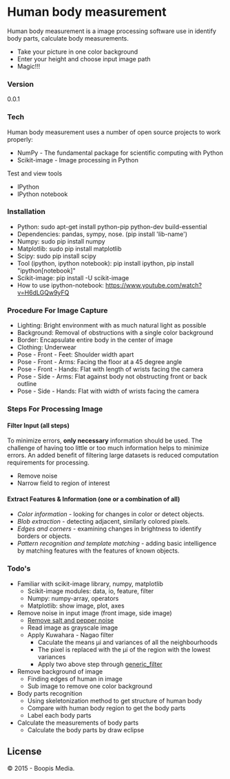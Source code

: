 # Human body measurement

Human body measurement is a image processing software use in identify body parts, calculate body measurements.

  - Take your picture in one color background
  - Enter your height and choose input image path
  - Magic!!!

### Version
0.0.1

### Tech

Human body measurement uses a number of open source projects to work properly:

* NumPy - The fundamental package for scientific computing with Python
* Scikit-image - Image processing in Python

Test and view tools

* IPython
* IPython notebook

### Installation

* Python: sudo apt-get install python-pip python-dev build-essential
* Dependencies: pandas, sympy, nose. (pip install 'lib-name')
* Numpy: sudo pip install numpy
* Matplotlib: sudo pip install matplotlib
* Scipy: sudo pip install scipy
* Tool (ipython, ipython notebook): pip install ipython, pip install "ipython[notebook]"
* Scikit-image: pip install -U scikit-image
* How to use ipython-notebook: https://www.youtube.com/watch?v=H6dLGQw9yFQ

### Procedure For Image Capture
* Lighting: Bright environment with as much natural light as possible
* Background: Removal of obstructions with a single color background
* Border: Encapsulate entire body in the center of image
* Clothing: Underwear
* Pose - Front - Feet: Shoulder width apart
* Pose - Front - Arms: Facing the floor at a 45 degree angle
* Pose - Front - Hands: Flat with length of wrists facing the camera
* Pose - Side - Arms: Flat against body not obstructing front or back outline
* Pose - Side - Hands: Flat with width of wrists facing the camera

### Steps For Processing Image
#### Filter Input (all steps)
To minimize errors, **only necessary** information should be used. The challenge of having too little or too much information helps to minimize errors. An added benefit of filtering large datasets is reduced computation requirements for processing.
* Remove noise
* Narrow field to region of interest

#### Extract Features & Information (one or a combination of all)
* *Color information* - looking for changes in color or detect objects.
* *Blob extraction* - detecting adjacent, similarly colored pixels.
* *Edges and corners* - examining changes in brightness to identify borders or objects.
* *Pattern recognition and template matching* - adding basic intelligence by matching features with the features of known objects.

### Todo's

* Familiar with scikit-image library, numpy, matplotlib
  * Scikit-image modules: data, io, feature, filter
  * Numpy: numpy-array, operators
  * Matplotlib: show image, plot, axes
* Remove noise in input image (front image, side image)
  * [Remove salt and pepper noise](http://scikit-image.org/docs/stable/auto_examples/plot_nonlocal_means.html#example-plot-nonlocal-means-py)
  * Read image as grayscale image
  * Apply Kuwahara - Nagao filter
    * Caculate the means μi and variances of all the neighbourhoods
    * The pixel is replaced with the μi of the region with the lowest variances
    * Apply two above step through [generic_filter](http://docs.scipy.org/doc/scipy/reference/generated/scipy.ndimage.filters.generic_filter.html)
* Remove background of image
  * Finding edges of human in image
  * Sub image to remove one color background
* Body parts recognition 
  * Using skeletonization method to get structure of human body 
  * Compare with human body region to get the body parts
  * Label each body parts
* Calculate the measurements of body parts
  * Calculate the body parts by draw eclipse

License
----

© 2015 - Boopis Media.
